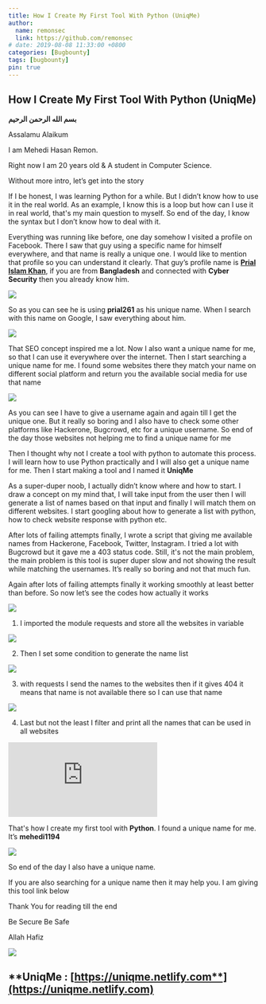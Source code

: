 ```yaml
---
title: How I Create My First Tool With Python (UniqMe)
author:
  name: remonsec
  link: https://github.com/remonsec
# date: 2019-08-08 11:33:00 +0800
categories: [Bugbounty]
tags: [bugbounty]
pin: true
---
```


## How I Create My First Tool With Python (UniqMe)

**بسم الله الرحمن الرحيم**


Assalamu Alaikum

I am Mehedi Hasan Remon.

Right now I am 20 years old & A student in Computer Science.

Without more intro, let’s get into the story


If I be honest, I was learning Python for a while. But I didn’t know how to use it in the real world. As an example, I know this is a loop but how can I use it in real world, that's my main question to myself. So end of the day, I know the syntax but I don’t know how to deal with it.


Everything was running like before, one day somehow I visited a profile on Facebook. There I saw that guy using a specific name for himself everywhere, and that name is really a unique one. I would like to mention that profile so you can understand it clearly. That guy’s profile name is [**Prial Islam Khan**](https://www.facebook.com/prial261), if you are from **Bangladesh** and connected with **Cyber Security** then you already know him.

![](https://cdn-images-1.medium.com/max/2000/1*Rpo_k8m5tx3YnrDnxqdWxw.png)

So as you can see he is using **prial261** as his unique name. When I search with this name on Google, I saw everything about him.

![](https://cdn-images-1.medium.com/max/2000/1*_kGb00AWO6NsXgvygw7few.png)

That SEO concept inspired me a lot. Now I also want a unique name for me, so that I can use it everywhere over the internet. Then I start searching a unique name for me. I found some websites there they match your name on different social platform and return you the available social media for use that name

![](https://cdn-images-1.medium.com/max/2694/1*zouCLWzeAul3YxzVNgDXIA.png)

As you can see I have to give a username again and again till I get the unique one. But it really so boring and I also have to check some other platforms like Hackerone, Bugcrowd, etc for a unique username. So end of the day those websites not helping me to find a unique name for me

Then I thought why not I create a tool with python to automate this process. I will learn how to use Python practically and I will also get a unique name for me. Then I start making a tool and I named it **UniqMe**

As a super-duper noob, I actually didn’t know where and how to start. I draw a concept on my mind that, I will take input from the user then I will generate a list of names based on that input and finally I will match them on different websites. I start googling about how to generate a list with python, how to check website response with python etc.


After lots of failing attempts finally, I wrote a script that giving me available names from Hackerone, Facebook, Twitter, Instagram. I tried a lot with Bugcrowd but it gave me a 403 status code. Still, it's not the main problem, the main problem is this tool is super duper slow and not showing the result while matching the usernames. It’s really so boring and not that much fun.

Again after lots of failing attempts finally it working smoothly at least better than before. So now let’s see the codes how actually it works

![](https://cdn-images-1.medium.com/max/2000/1*6QXUezfS73pztamB7PcHKw.png)

 1. I imported the module requests and store all the websites in variable

![](https://cdn-images-1.medium.com/max/2000/1*nXUpqCuaC7K3wAYzOlIN-Q.png)

2. Then I set some condition to generate the name list

![](https://cdn-images-1.medium.com/max/2000/1*PsPkKWaeNgu5duhhSUVXZA.png)

3. with requests I send the names to the websites then if it gives 404 it means that name is not available there so I can use that name

![](https://cdn-images-1.medium.com/max/2000/1*qu4s-IXKG0Y0MMqfSyBLqQ.png)

4. Last but not the least I filter and print all the names that can be used in all websites

 <iframe src="https://medium.com/media/c3f4b5ab0a15c26d1fb4576834fbae1b" frameborder=0></iframe>

That's how I create my first tool with **Python**. I found a unique name for me. It’s **mehedi1194**

![](https://cdn-images-1.medium.com/max/2048/1*NuLdgqxP49lJD45ccpZj2A.png)

So end of the day I also have a unique name.

If you are also searching for a unique name then it may help you. I am giving this tool link below

Thank You for reading till the end

Be Secure Be Safe

Allah Hafiz

![](https://cdn-images-1.medium.com/max/2732/1*CffMGhkCVqwh1GOGfPVMdw.jpeg)

## **UniqMe : [**https://uniqme.netlify.com**](https://uniqme.netlify.com)**
